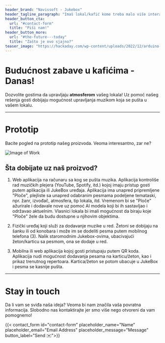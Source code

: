 ```yaml
---
header_brand: "Navissoft - Jukebox"
header_tagline_paragraph: "Imaš lokal/kafić kome treba malo više interakcije sa svojim gostima? Ne čekaj više i kontaktiraj nas kako bi smo te uveli u priču Jukebox-a!"
header_button_cta:
  url: "#contact-form"
  title: "Piši nam!"
header_button_more:
  url: "#the-future---today"
  title: "Zašto je ovo sjajno?"
teaser_image: "https://hackaday.com/wp-content/uploads/2022/12/arduino-mp3-main.jpg" # https://www.pexels.com/search/product%20testing/
---
```


# Budućnost zabave u kafićima - Danas!

Dozvolite gostima da upravljaju **atmosferom** vašeg lokala! Uz pomoć našeg rešenja gosti dobijaju mogućnost upravljanja muzikom koja se pušta u vašem lokalu.

---

# Prototip

Bacite pogled na prototip našeg proizvoda. Veoma interesantno, zar ne?

![Image of Work](https://blog.arduino.cc/wp-content/uploads/2015/09/diyJukebox.jpg) <!-- https://www.pexels.com/search/product%20testing/ -->

## Šta dobijate uz naš proizvod?

1) Web aplikacija na računaru sa kog se pušta muzika. Aplikacija kontroliše rad muzičkih plejera (YouTube, Spotify, itd.) kojoj imaju pristup gosti putem aplikacija ili JukeBox uređaja. Aplikacija ima unapred pripremljene "Ploče", plejliste sa unapred odabranim pesmama podeljene temataski, npr. žanr, izvođač, atmosfera, tip lokala, itd. Vremenom bi se "Ploče" ažurirale i dodavale nove uz pomoć AI modela koji bi ih sastavljao i održavao aktuelnim. Vlasnici lokala bi imali mogućnost da biraju koje "Ploče" žele da budu dostupne u njihovim objektima.

2) Fizički uređaj koji služi za dodavanje muzike u red. Žetoni se dobijaju na šanku ili od konobara i može im se dodeliti pesma putem mobilnog telefona (3). Nalik staromodnim Jukebox-ovima, ubacivajući žeton/karticu sa pesmom, ona se dodaje u red.

3) Mobilna ili web aplikacija kojoj gosti pristupaju putem QR koda. Aplikacija nudi mogućnost dodavanja pesama na karticu/žeton, kao i prikaz trenutnog repertoara. Kartica/žeton se potom ubacuje u JukeBox i pesma se kasnije pušta.

---

# Stay in touch

Da li vam se sviđa naša ideja? Veoma bi nam značila vaša povratna informacija. Slobodno nas kontaktirajte jer smo više nego otvoreni da vam pomognemo!

{{< contact_form id="contact-form" placeholder_name="Name" placeholder_email="Email Address" placeholder_message="Message" button_label="Send ✉️">}}

